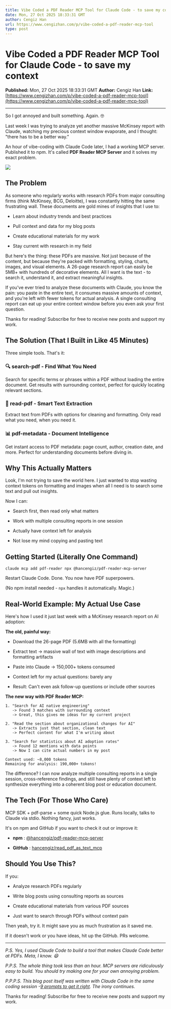 ```yaml
---
title: Vibe Coded a PDF Reader MCP Tool for Claude Code - to save my context
date: Mon, 27 Oct 2025 18:33:31 GMT
author: Cengiz Han
url: https://www.cengizhan.com/p/vibe-coded-a-pdf-reader-mcp-tool
type: post
---
```


# Vibe Coded a PDF Reader MCP Tool for Claude Code - to save my context

**Published:** Mon, 27 Oct 2025 18:33:31 GMT
**Author:** Cengiz Han
**Link:** [https://www.cengizhan.com/p/vibe-coded-a-pdf-reader-mcp-tool](https://www.cengizhan.com/p/vibe-coded-a-pdf-reader-mcp-tool)

---

So I got annoyed and built something. Again. 🤓

Last week I was trying to analyze yet another massive McKinsey report with
Claude, watching my precious context window evaporate, and I thought: "there
has to be a better way."

An hour of vibe-coding with Claude Code later, I had a working MCP server.
Published it to npm. It's called **PDF Reader MCP Server** and it solves my
exact problem.

[![](https://substackcdn.com/image/fetch/$s_!KyGa!,w_1456,c_limit,f_auto,q_auto:good,fl_progressive:steep/https%3A%2F%2Fsubstack-post-media.s3.amazonaws.com%2Fpublic%2Fimages%2F774dbcbf-fa90-4703-a4a4-417b42c598bc_1024x608.png)](https://substackcdn.com/image/fetch/$s_!KyGa!,f_auto,q_auto:good,fl_progressive:steep/https%3A%2F%2Fsubstack-post-media.s3.amazonaws.com%2Fpublic%2Fimages%2F774dbcbf-fa90-4703-a4a4-417b42c598bc_1024x608.png)

##  **The Problem**

As someone who regularly works with research PDFs from major consulting firms
(think McKinsey, BCG, Deloitte), I was constantly hitting the same frustrating
wall. These documents are gold mines of insights that I use to:

  * Learn about industry trends and best practices

  * Pull context and data for my blog posts

  * Create educational materials for my work

  * Stay current with research in my field

But here's the thing: these PDFs are massive. Not just because of the content,
but because they're packed with formatting, styling, charts, images, and
visual elements. A 26-page research report can easily be 5MB+ with hundreds of
decorative elements. All I want is the text - to search it, understand it, and
extract meaningful insights.

If you've ever tried to analyze these documents with Claude, you know the
pain: you paste in the entire text, it consumes massive amounts of context,
and you're left with fewer tokens for actual analysis. A single consulting
report can eat up your entire context window before you even ask your first
question.

Thanks for reading! Subscribe for free to receive new posts and support my
work.

##  **The Solution (That I Built in Like 45 Minutes)**

Three simple tools. That's it:

###  **🔍 search-pdf - Find What You Need**

Search for specific terms or phrases within a PDF without loading the entire
document. Get results with surrounding context, perfect for quickly locating
relevant sections.

###  **📄 read-pdf - Smart Text Extraction**

Extract text from PDFs with options for cleaning and formatting. Only read
what you need, when you need it.

###  **📊 pdf-metadata - Document Intelligence**

Get instant access to PDF metadata: page count, author, creation date, and
more. Perfect for understanding documents before diving in.

##  **Why This Actually Matters**

Look, I'm not trying to save the world here. I just wanted to stop wasting
context tokens on formatting and images when all I need is to search some text
and pull out insights.

Now I can:

  * Search first, then read only what matters

  * Work with multiple consulting reports in one session

  * Actually have context left for analysis

  * Not lose my mind copying and pasting text

##  **Getting Started (Literally One Command)**

    
    
    claude mcp add pdf-reader npx @hancengiz/pdf-reader-mcp-server

Restart Claude Code. Done. You now have PDF superpowers.

(No npm install needed - `npx` handles it automatically. Magic.)

##  **Real-World Example: My Actual Use Case**

Here's how I used it just last week with a McKinsey research report on AI
adoption:

 **The old, painful way:**

  * Download the 26-page PDF (5.6MB with all the formatting)

  * Extract text -> massive wall of text with image descriptions and formatting artifacts

  * Paste into Claude -> 150,000+ tokens consumed

  * Context left for my actual questions: barely any

  * Result: Can't even ask follow-up questions or include other sources

 **The new way with PDF Reader MCP:**

    
    
    1. "Search for AI native engineering"
       -> Found 3 matches with surrounding context
       -> Great, this gives me ideas for my current project
    
    2. "Read the section about organizational changes for AI"
       -> Extracts just that section, clean text
       -> Perfect content for what I'm writing about
    
    3. "Search for statistics about AI adoption rates"
       -> Found 12 mentions with data points
       -> Now I can cite actual numbers in my post
    
    Context used: ~8,000 tokens
    Remaining for analysis: 190,000+ tokens!
    

The difference? I can now analyze multiple consulting reports in a single
session, cross-reference findings, and still have plenty of context left to
synthesize everything into a coherent blog post or education document.

##  **The Tech (For Those Who Care)**

MCP SDK + pdf-parse + some quick Node.js glue. Runs locally, talks to Claude
via stdio. Nothing fancy, just works.

It's on npm and GitHub if you want to check it out or improve it:

  *  **npm** : [@hancengiz/pdf-reader-mcp-server](https://www.npmjs.com/package/@hancengiz/pdf-reader-mcp-server)

  *  **GitHub** : [hancengiz/read_pdf_as_text_mcp](https://github.com/hancengiz/read_pdf_as_text_mcp)

##  **Should You Use This?**

If you:

  * Analyze research PDFs regularly

  * Write blog posts using consulting reports as sources

  * Create educational materials from various PDF sources

  * Just want to search through PDFs without context pain

Then yeah, try it. It might save you as much frustration as it saved me.

If it doesn't work or you have ideas, hit up the GitHub. PRs welcome.

* * *

 _P.S. Yes, I used Claude Code to build a tool that makes Claude Code better
at PDFs. Meta, I know. 😄_

 _P.P.S. The whole thing took less than an hour. MCP servers are ridiculously
easy to build. You should try making one for your own annoying problem._

 _P.P.P.S. This blog post itself was written with Claude Code in the same
coding session -[9 prompts to get it
right](https://github.com/hancengiz/read_pdf_as_text_mcp/blob/main/blog-post.md). The irony continues._

Thanks for reading! Subscribe for free to receive new posts and support my
work.
